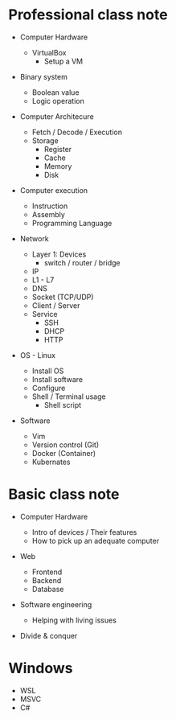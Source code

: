 # Professional class note

* Computer Hardware
  * VirtualBox
    * Setup a VM

* Binary system
  * Boolean value
  * Logic operation

* Computer Architecure
  * Fetch / Decode / Execution
  * Storage
    * Register
    * Cache
    * Memory
    * Disk
  
* Computer execution
  * Instruction
  * Assembly
  * Programming Language

* Network
  * Layer 1: Devices
    * switch / router / bridge
  * IP
  * L1 - L7
  * DNS
  * Socket (TCP/UDP)
  * Client / Server
  * Service
    * SSH
    * DHCP
    * HTTP

* OS - Linux
  * Install OS
  * Install software
  * Configure
  * Shell / Terminal usage
    * Shell script

* Software
  * Vim
  * Version control (Git)
  * Docker (Container)
  * Kubernates

# Basic class note

* Computer Hardware
  * Intro of devices / Their features
  * How to pick up an adequate computer

* Web
  * Frontend
  * Backend
  * Database

* Software engineering
  * Helping with living issues

* Divide & conquer

# Windows

* WSL
* MSVC
* C#